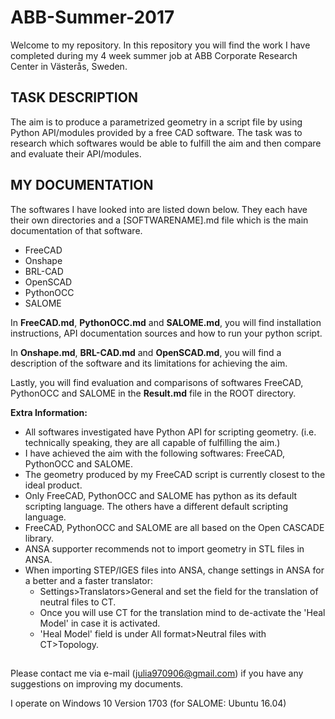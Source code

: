 # ABB-Summer-2017
Welcome to my repository. In this repository you will find the work I have completed during my 4 week summer job at ABB Corporate Research Center in Västerås, Sweden. 

## TASK DESCRIPTION
The aim is to produce a parametrized geometry in a script file by using Python API/modules provided by a free CAD software. The task was to research which softwares would be able to fulfill the aim and then compare and evaluate their API/modules.

## MY DOCUMENTATION
The softwares I have looked into are listed down below. They each have their own directories and a [SOFTWARENAME].md file which is the main documentation of that software. 
- FreeCAD
- Onshape
- BRL-CAD
- OpenSCAD
- PythonOCC
- SALOME

In **FreeCAD.md**, **PythonOCC.md** and **SALOME.md**, you will find installation instructions, API documentation sources and how to run your python script.

In **Onshape.md**, **BRL-CAD.md** and **OpenSCAD.md**, you will find a description of the software and its limitations for achieving the aim.

Lastly, you will find evaluation and comparisons of softwares FreeCAD, PythonOCC and SALOME in the **Result.md** file in the ROOT directory.

**Extra Information:**
- All softwares investigated have Python API for scripting geometry. (i.e. technically speaking, they are all capable of fulfilling the aim.)
- I have achieved the aim with the following softwares: FreeCAD, PythonOCC and SALOME.
- The geometry produced by my FreeCAD script is currently closest to the ideal product.
- Only FreeCAD, PythonOCC and SALOME has python as its default scripting language. The others have a different default scripting language.
- FreeCAD, PythonOCC and SALOME are all based on the Open CASCADE library.
- ANSA supporter recommends not to import geometry in STL files in ANSA. 
- When importing STEP/IGES files into ANSA, change settings in ANSA for a better and a faster translator:
  - Settings>Translators>General and set the field for the translation of neutral files to CT.
  - Once you will use CT for the translation mind to de-activate the 'Heal Model' in case it is activated. 
  - 'Heal Model' field is under All format>Neutral files with CT>Topology.

##
Please contact me via e-mail (julia970906@gmail.com) if you have any suggestions on improving my documents.

I operate on Windows 10 Version 1703 (for SALOME: Ubuntu 16.04)
